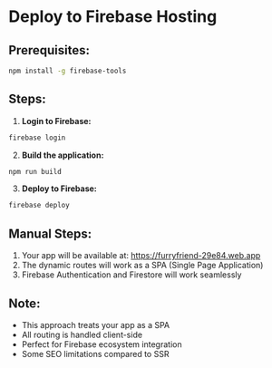 # Deploy to Firebase Hosting

## Prerequisites:
```bash
npm install -g firebase-tools
```

## Steps:

1. **Login to Firebase:**
```bash
firebase login
```

2. **Build the application:**
```bash
npm run build
```

3. **Deploy to Firebase:**
```bash
firebase deploy
```

## Manual Steps:
1. Your app will be available at: https://furryfriend-29e84.web.app
2. The dynamic routes will work as a SPA (Single Page Application)
3. Firebase Authentication and Firestore will work seamlessly

## Note:
- This approach treats your app as a SPA
- All routing is handled client-side
- Perfect for Firebase ecosystem integration
- Some SEO limitations compared to SSR
